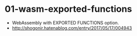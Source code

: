 # 01-wasm-exported-functions
* WebAssembly with EXPORTED FUNCTIONS option.
* http://shogonir.hatenablog.com/entry/2017/05/17/004943

